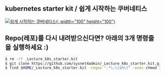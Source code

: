 ## kubernetes starter kit / 쉽게 시작하는 쿠버네티스
[![쉽게 시작하는 쿠버네티스](https://cdn.inflearn.com/public/files/courses/326651/0f14d4e6-adbe-4138-a373-14da74deb178/326651-kor.png){: width="100" height="100"}](https://www.inflearn.com/course/쿠버네티스-쉽게시작?inst=cf657a9d)

## Repo(레포)를 다시 내려받으신다면? 아래의 3개 명령줄을 실행하세요 :) 
```bash 
$ rm -rf _Lecture_k8s_starter.kit 
$ git clone https://github.com/sysnet4admin/_Lecture_k8s_starter.kit.git $HOME/_Lecture_k8s_starter.kit
$ find $HOME/_Lecture_k8s_starter.kit -regex ".*\.\(sh\)" -exec chmod 700 {} \;
```